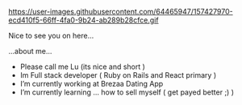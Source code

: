 

https://user-images.githubusercontent.com/64465947/157427970-ecd410f5-66ff-4fa0-9b24-ab289b28cfce.gif

Nice to see you on here...

...about me...

 - Please call me Lu (its nice and short )
 - Im Full stack developer ( Ruby on Rails and React primary )
 - I’m currently working at Brezaa Dating App
 - I’m currently learning ... how to sell myself ( get payed better ;) )


